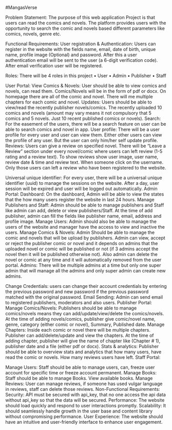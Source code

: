 #MangasVerse

Problem Statement:
The purpose of this web application Project is that users can read the comics and novels. 
The platform provides users with the opportunity to search the comic and novels based 
different parameters like comics, novels, genre etc. 

Functional Requirements:
User registration & Authentication:
Users can register in the website with the fields name, email, date of birth, unique name, 
profile image (Optional) and password. After this a user authentication email will be 
sent to the user (a 6-digit verification code). After email verification user will be 
registered.

Roles:
There will be 4 roles in this project
•	User
•	Admin
•	Publisher
•	Staff

User Portal:
View Comics & Novels:
User should be able to view comics and novels, can read them. Comics/Novels will be in the form of pdf or docx. On homepage there are all of  the comic and novel. There will me multiple chapters for each comic and novel.
Updates:
Users should be able to view/read the recently publisher novels/comics. The recently uploaded 10 comics and novels (amount may vary means it not compulsory that 5 comics and 5 novels. Just 10 recent published comics or novels).
Search:
For the easement of the users, there will be a search feature on user can be able to search comics and novel in app.
User profile:
There will be a user profile for every user and user can view them. Either other users can view the profile of any user. But the user can only him/her self update profile. 
Reviews:
Users can give a review on specified novel. There will be “Leave a Review” section under every novel/comic where users can left review (1-5 rating and a review text). To show reviews show user image, user  name, review date & time and review text. When someone click on the username.  Only those users can left a review who have been registered to the website.

Universal unique identifier:
For every user, there will be a universal unique identifier (uuid) to manage the sessions on the website. After a day, user session will be expired and user will be logged out automatically.
Admin Portal:
Dashboard:
On the dashboard, Admin will be able to view the states that the how many users register the website in last 24 hours.
Manage Publishers and Staff:
Admin should be able to manage publishers and Staff like admin can add, delete or view publishers/Staff. At the time of add publisher, admin can fill the fields like publisher name, email, address and profile image. 
Manage Users:
Admin should also be able to manage the users of the website and manager have the access to view and inactive the users. 
Manage Comics & Novels:
Admin Should be able to manage the comic and novels that will be upload by publishers. Admin can view, accept or reject the publisher comic or novel and it depends on admins that the uploaded novel or comic will be published or not (if 3 admins accept the novel then it will be published otherwise not). Also admin can delete the novel or comic at any time and it will automatically removed from the user portal.
Admins:
There will be multiple admins at a time but only one super admin that will manage all the admins and only super admin can create new admins. 

Change Credentials:
users can change their account credentials by entering the previous password and new password if the previous password matched with the original password.
Email Sending:
Admin can send email to registered publishers, moderators and also users. 
Publisher Portal:
Manage Comics/Novels:
Publishers should be able to manage comics/novels means they can add/update/view/delete the comics/novels. At the time of adding novels/comics, publisher give comic/novel name, genre, category (either comic or novel), Summary, Published date. 
Manage Chapters:
Inside each comic or novel there will be multiple chapters. Publisher can add/delete/update and view the chapters. At the time of adding chapter, publisher will give the name of chapter like (Chapter # 1), publisher date and a file (either pdf or docx).
Stats & analytics:
Publisher should be able to overview stats and analytics that how many users, have read the comic or novels. How many reviews users have left. 
Staff Portal:

Manage Users:
Staff should be able to manage users, can, freeze user account for specific time or freeze account permanent.
Manage Books:
Staff should be able to manage Books. View available books.
Manage Reviews:
User can manage reviews, if someone has used vulgar language in reviews, staff can delete those reviews.
Non-Functional Requirements:
Security:
API must be secured with api_key, that no one access the api data without api_key so that the data will be secured.
Performance:
The website should load quickly and respond to user interactions promptly. 
Scalability:
It should seamlessly handle growth in the user base and content library without compromising performance.
User Experience:
The website should have an intuitive and user-friendly interface to enhance user engagement. 

